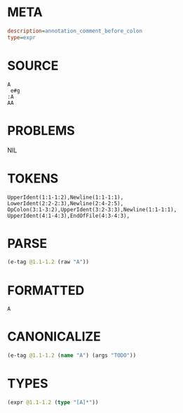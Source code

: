 # META
~~~ini
description=annotation_comment_before_colon
type=expr
~~~
# SOURCE
~~~roc
A
 e#g
:A
AA
~~~
# PROBLEMS
NIL
# TOKENS
~~~zig
UpperIdent(1:1-1:2),Newline(1:1-1:1),
LowerIdent(2:2-2:3),Newline(2:4-2:5),
OpColon(3:1-3:2),UpperIdent(3:2-3:3),Newline(1:1-1:1),
UpperIdent(4:1-4:3),EndOfFile(4:3-4:3),
~~~
# PARSE
~~~clojure
(e-tag @1.1-1.2 (raw "A"))
~~~
# FORMATTED
~~~roc
A
~~~
# CANONICALIZE
~~~clojure
(e-tag @1.1-1.2 (name "A") (args "TODO"))
~~~
# TYPES
~~~clojure
(expr @1.1-1.2 (type "[A]*"))
~~~
